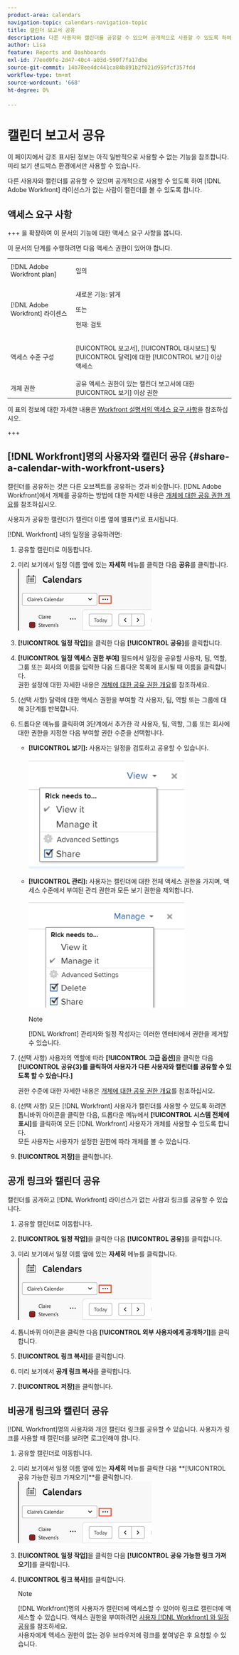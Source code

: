 ```yaml
---
product-area: calendars
navigation-topic: calendars-navigation-topic
title: 캘린더 보고서 공유
description: 다른 사용자와 캘린더를 공유할 수 있으며 공개적으로 사용할 수 있도록 하여  [!DNL Adobe Workfront] 라이선스가 없는 사람이 캘린더를 볼 수 있도록 합니다.
author: Lisa
feature: Reports and Dashboards
exl-id: 77eed0fe-2d47-40c4-a03d-590f7fa17dbe
source-git-commit: 14b78ee4dc441ca84b891b2f021d959fcf357fdd
workflow-type: tm+mt
source-wordcount: '668'
ht-degree: 0%

---
```


# 캘린더 보고서 공유

<span class="preview">이 페이지에서 강조 표시된 정보는 아직 일반적으로 사용할 수 없는 기능을 참조합니다. 미리 보기 샌드박스 환경에서만 사용할 수 있습니다.</span>

다른 사용자와 캘린더를 공유할 수 있으며 공개적으로 사용할 수 있도록 하여 [!DNL Adobe Workfront] 라이선스가 없는 사람이 캘린더를 볼 수 있도록 합니다.

## 액세스 요구 사항

+++ 을 확장하여 이 문서의 기능에 대한 액세스 요구 사항을 봅니다.

이 문서의 단계를 수행하려면 다음 액세스 권한이 있어야 합니다.

<table style="table-layout:auto"> 
 <col> 
 </col> 
 <col> 
 </col> 
 <tbody> 
  <tr> 
   <td role="rowheader">[!DNL Adobe Workfront plan]</td> 
   <td> <p>임의</p> </td> 
  </tr> 
  <tr> 
   <td role="rowheader">[!DNL Adobe Workfront] 라이센스</td> 
   <td><p>새로운 기능: 밝게</p>
       <p>또는</p>
       <p>현재: 검토</p></td> 
  </tr> 
  <tr> 
   <td role="rowheader">액세스 수준 구성</td> 
   <td> <p>[!UICONTROL 보고서], [!UICONTROL 대시보드] 및 [!UICONTROL 달력]에 대한 [!UICONTROL 보기] 이상 액세스</p></td> 
  </tr> 
  <tr> 
   <td role="rowheader">개체 권한</td> 
   <td>공유 액세스 권한이 있는 캘린더 보고서에 대한 [!UICONTROL 보기] 이상 권한</td> 
  </tr> 
 </tbody> 
</table>

이 표의 정보에 대한 자세한 내용은 [Workfront 설명서의 액세스 요구 사항](/help/quicksilver/administration-and-setup/add-users/access-levels-and-object-permissions/access-level-requirements-in-documentation.md)을 참조하십시오.

+++

## [!DNL Workfront]명의 사용자와 캘린더 공유 {#share-a-calendar-with-workfront-users}

캘린더를 공유하는 것은 다른 오브젝트를 공유하는 것과 비슷합니다. [!DNL Adobe Workfront]에서 개체를 공유하는 방법에 대한 자세한 내용은 [개체에 대한 공유 권한 개요](../../../workfront-basics/grant-and-request-access-to-objects/sharing-permissions-on-objects-overview.md)를 참조하십시오.

사용자가 공유한 캘린더가 캘린더 이름 옆에 별표(&#42;)로 표시됩니다.

[!DNL Workfront] 내의 일정을 공유하려면:

1. 공유할 캘린더로 이동합니다.
1. <span class="preview">미리 보기에서 일정 이름 옆에 있는 **자세히** 메뉴를 클릭한 다음 **공유**를 클릭합니다.
   ![일정 추가 메뉴](assets/more-menu-calendar.png)</span>
1. **[!UICONTROL 일정 작업]**&#x200B;을 클릭한 다음 **[!UICONTROL 공유]**&#x200B;를 클릭합니다.

1. **[!UICONTROL 일정 액세스 권한 부여]** 필드에서 일정을 공유할 사용자, 팀, 역할, 그룹 또는 회사의 이름을 입력한 다음 드롭다운 목록에 표시될 때 이름을 클릭합니다.\
   권한 설정에 대한 자세한 내용은 [개체에 대한 공유 권한 개요](../../../workfront-basics/grant-and-request-access-to-objects/sharing-permissions-on-objects-overview.md)를 참조하세요.

1. (선택 사항) 달력에 대한 액세스 권한을 부여할 각 사용자, 팀, 역할 또는 그룹에 대해 3단계를 반복합니다.
1. 드롭다운 메뉴를 클릭하여 3단계에서 추가한 각 사용자, 팀, 역할, 그룹 또는 회사에 대한 권한을 지정한 다음 부여할 권한 수준을 선택합니다.

   * **[!UICONTROL 보기]:** 사용자는 일정을 검토하고 공유할 수 있습니다.

     ![보기 액세스 권한과 일정 공유](assets/calendar-share-view-permissions-350x249.png)

     <!--
      ![Share calendar with view access](assets/view-calendar.png)
      -->

   * **[!UICONTROL 관리]:** 사용자는 캘린더에 대한 전체 액세스 권한을 가지며, 액세스 수준에서 부여된 관리 권한과 모든 보기 권한을 제외합니다.

     ![액세스 관리로 일정 공유](assets/calendar-share-manage-permissions-350x241.png)

     <!--![Share calendar with manage access](assets/manage-calendar.png)-->

     >[!NOTE]
     >
     >[!DNL Workfront] 관리자와 일정 작성자는 이러한 엔터티에서 권한을 제거할 수 있습니다.

1. (선택 사항) 사용자의 역할에 따라 **[!UICONTROL 고급 옵션]**&#x200B;을 클릭한 다음 **[!UICONTROL 공유{3&#x200B;}를 클릭하여 사용자가 다른 사용자와 캘린더를 공유할 수 있도록 할 수 있습니다.]**

   권한 수준에 대한 자세한 내용은 [개체에 대한 공유 권한 개요](../../../workfront-basics/grant-and-request-access-to-objects/sharing-permissions-on-objects-overview.md)를 참조하십시오.

1. (선택 사항) 모든 [!DNL Workfront] 사용자가 캘린더를 사용할 수 있도록 하려면 톱니바퀴 아이콘을 클릭한 다음, 드롭다운 메뉴에서 **[!UICONTROL 시스템 전체에 표시]**&#x200B;를 클릭하여 모든 [!DNL Workfront] 사용자가 개체를 사용할 수 있도록 합니다.\
   모든 사용자는 사용자가 설정한 권한에 따라 개체를 볼 수 있습니다.

1. **[!UICONTROL 저장]**&#x200B;을 클릭합니다.

## 공개 링크와 캘린더 공유

캘린더를 공개하고 [!DNL Workfront] 라이선스가 없는 사람과 링크를 공유할 수 있습니다.

1. 공유할 캘린더로 이동합니다.
1. **[!UICONTROL 일정 작업]**&#x200B;을 클릭한 다음 **[!UICONTROL 공유]**&#x200B;를 클릭합니다.
1. <span class="preview">미리 보기에서 일정 이름 옆에 있는 **자세히** 메뉴를 클릭합니다.
   ![일정 추가 메뉴](assets/more-menu-calendar.png)</span>

1. 톱니바퀴 아이콘을 클릭한 다음 **[!UICONTROL 외부 사용자에게 공개하기]**&#x200B;를 클릭합니다.
1. **[!UICONTROL 링크 복사]**&#x200B;를 클릭합니다.
1. <span class="preview">미리 보기에서 **공개 링크 복사**&#x200B;를 클릭합니다.</span>
1. **[!UICONTROL 저장]**&#x200B;을 클릭합니다.

## 비공개 링크와 캘린더 공유

[!DNL Workfront]명의 사용자와 개인 캘린더 링크를 공유할 수 있습니다. 사용자가 링크를 사용할 때 캘린더를 보려면 로그인해야 합니다.

1. 공유할 캘린더로 이동합니다.
1. <span class="preview">미리 보기에서 일정 이름 옆에 있는 **자세히** 메뉴를 클릭한 다음 **[!UICONTROL 공유 가능한 링크 가져오기]**를 클릭합니다.
   ![일정 추가 메뉴](assets/more-menu-calendar.png)</span>
1. **[!UICONTROL 일정 작업]**&#x200B;을 클릭한 다음 **[!UICONTROL 공유 가능한 링크 가져오기]**&#x200B;를 클릭합니다.
1. **[!UICONTROL 링크 복사]**&#x200B;를 클릭합니다.

   >[!NOTE]
   >
   >[!DNL Workfront]명의 사용자가 캘린더에 액세스할 수 있어야 링크로 캘린더에 액세스할 수 있습니다. 액세스 권한을 부여하려면 [사용자 [!DNL Workfront] 와 일정 공유](#share-a-calendar-with-workfront-users)를 참조하세요.\
   >사용자에게 액세스 권한이 없는 경우 브라우저에 링크를 붙여넣은 후 요청할 수 있습니다.
